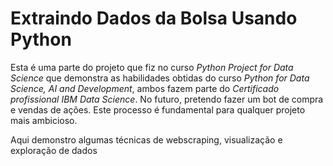 # Extraindo Dados da Bolsa Usando Python
  Esta é uma parte do projeto que fiz no curso _Python Project for Data Science_ que demonstra as habilidades obtidas do curso _Python for Data Science, AI and Development_, ambos fazem parte do _Certificado profissional IBM Data Science_. No futuro, pretendo fazer um bot de compra e vendas de ações. Este processo é fundamental para qualquer projeto mais ambicioso.


Aqui demonstro algumas técnicas de webscraping, visualização e exploração de dados

